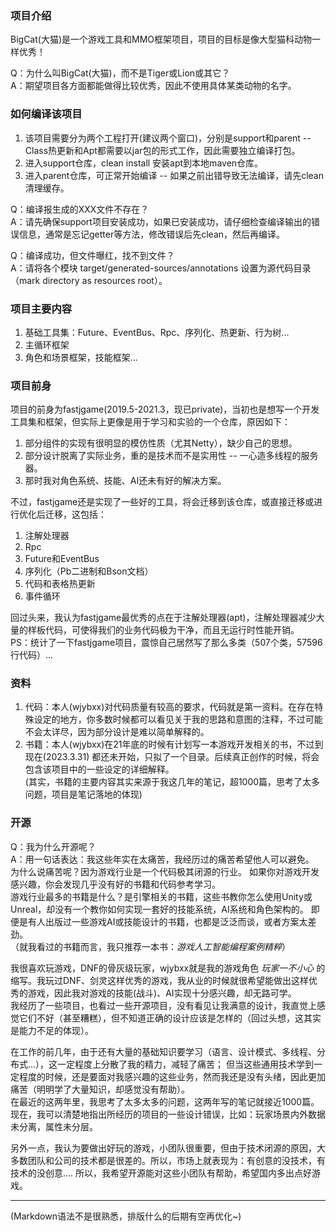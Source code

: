 ### 项目介绍

BigCat(大猫)是一个游戏工具和MMO框架项目，项目的目标是像大型猫科动物一样优秀！

Q：为什么叫BigCat(大猫)，而不是Tiger或Lion或其它？  
A：期望项目各方面都能做得比较优秀，因此不使用具体某类动物的名字。

### 如何编译该项目

1. 该项目需要分为两个工程打开(建议两个窗口)，分别是support和parent -- Class热更新和Apt都需要以jar包的形式工作，因此需要独立编译打包。
2. 进入support仓库，clean install 安装apt到本地maven仓库。
3. 进入parent仓库，可正常开始编译 -- 如果之前出错导致无法编译，请先clean清理缓存。

Q：编译报生成的XXX文件不存在？  
A：请先确保support项目安装成功，如果已安装成功，请仔细检查编译输出的错误信息，通常是忘记getter等方法，修改错误后先clean，然后再编译。

Q：编译成功，但文件曝红，找不到文件？  
A：请将各个模块 target/generated-sources/annotations 设置为源代码目录（mark directory as resources root）。

### 项目主要内容

1. 基础工具集：Future、EventBus、Rpc、序列化、热更新、行为树...
2. 主循环框架
3. 角色和场景框架，技能框架...

### 项目前身

项目的前身为fastjgame(2019.5-2021.3，现已private)，当初也是想写一个开发工具集和框架，但实际上更像是用于学习和实验的一个仓库，原因如下：

1. 部分组件的实现有很明显的模仿性质（尤其Netty），缺少自己的思想。
2. 部分设计脱离了实际业务，重的是技术而不是实用性 -- 一心造多线程的服务器。
3. 那时我对角色系统、技能、AI还未有好的解决方案。

不过，fastjgame还是实现了一些好的工具，将会迁移到该仓库，或直接迁移或进行优化后迁移，这包括：

1. 注解处理器
2. Rpc
3. Future和EventBus
4. 序列化（Pb二进制和Bson文档）
5. 代码和表格热更新
6. 事件循环

回过头来，我认为fastjgame最优秀的点在于注解处理器(apt)，注解处理器减少大量的样板代码，可使得我们的业务代码极为干净，而且无运行时性能开销。  
PS：统计了一下fastjgame项目，震惊自己居然写了那么多类（507个类，57596行代码）...

### 资料

1. 代码：本人(wjybxx)对代码质量有较高的要求，代码就是第一资料。在存在特殊设定的地方，你多数时候都可以看见关于我的思路和意图的注释，不过可能不会太详尽，因为部分设计是难以简单解释的。
2. 书籍：本人(wjybxx)在21年底的时候有计划写一本游戏开发相关的书，不过到现在(2023.3.31)
   都还未开始，只拟了一个目录。后续真正创作的时候，将会包含该项目中的一些设定的详细解释。  
   (其实，书籍的主要内容其实来源于我这几年的笔记，超1000篇，思考了太多问题，项目是笔记落地的体现)

### 开源

Q：我为什么开源呢？  
A：用一句话表达：我这些年实在太痛苦，我经历过的痛苦希望他人可以避免。  
为什么说痛苦呢？因为游戏行业是一个代码极其闭源的行业。 如果你对游戏开发感兴趣，你会发现几乎没有好的书籍和代码参考学习。  
游戏行业最多的书籍是什么？是引擎相关的书籍，这些书教你怎么使用Unity或Unreal，却没有一个教你如何实现一套好的技能系统，AI系统和角色架构的。
即便是有人出版过一些游戏AI或技能设计的书籍，也都是泛泛而谈，或者方案太差劲。  
（就我看过的书籍而言，我只推荐一本书：*游戏人工智能编程案例精粹*）

我很喜欢玩游戏，DNF的骨灰级玩家，wjybxx就是我的游戏角色 *玩家一不小心*
的缩写。我玩过DNF、剑灵这样优秀的游戏，我从业的时候就很希望能做出这样优秀的游戏，因此我对游戏的技能(战斗)、AI实现十分感兴趣，却无路可学。  
我经历了一些项目，也看过一些开源项目，没有看见让我满意的设计，我直觉上感觉它们不好（甚至糟糕），但不知道正确的设计应该是怎样的（回过头想，这其实是能力不足的体现）。

在工作的前几年，由于还有大量的基础知识要学习（语言、设计模式、多线程、分布式...），这一定程度上分散了我的精力，减轻了痛苦；
但当这些通用技术学到一定程度的时候，还是要面对我感兴趣的这些业务，然而我还是没有头绪，因此更加痛苦（明明学了大量知识，却感觉没有帮助）。  
在最近的这两年里，我思考了太多太多的问题，这两年写的笔记就接近1000篇。现在，我可以清楚地指出所经历的项目的一些设计错误，比如：玩家场景内外数据未分离，属性未分层。

另外一点，我认为要做出好玩的游戏，小团队很重要，但由于技术闭源的原因，大多数团队和公司的技术都是很差的。所以，市场上就表现为：有创意的没技术，有技术的没创意....
所以，我希望开源能对这些小团队有帮助，希望国内多出点好游戏。

---
(Markdown语法不是很熟悉，排版什么的后期有空再优化~)
